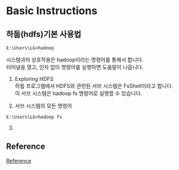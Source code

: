 # Basic Instructions


## 하둡(hdfs)기본 사용법
```commandline
E:\Users\LG>hadoop
```
시스템과의 상호작용은 hadoop이라는 명령어를 통해서 합니다.  
터미널을 열고, 인자 없이 명령어를 실행하면 도움말이 나옵니다.

1. Exploring HDFS  
하둡 프로그램에서 HDFS와 관련된 서브 시스템은 FsShell이라고 합니다.  
이 서브 시스템은 hadoop fs 명령어로 실행할 수 있습니다.

2. 서브 시스템의 모든 명령어  
```
E:\Users\LG>hadoop fs
```

3. 


## Reference
[Reference](https://12bme.tistory.com/152)